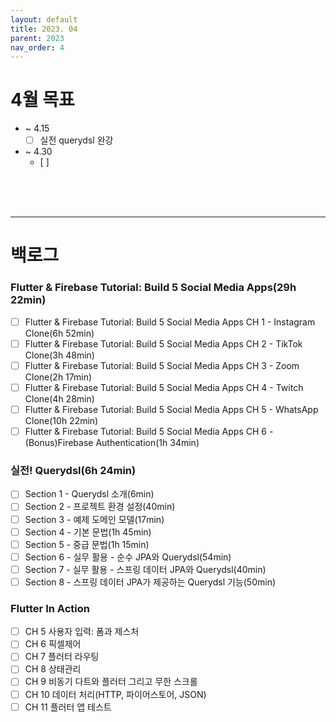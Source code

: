 ```yaml
---
layout: default
title: 2023. 04
parent: 2023
nav_order: 4
---
```


# 4월 목표
- ~ 4.15
  - [ ] 실전 querydsl 완강

- ~ 4.30
  - [ ]

<br>
<br>
<br>

<hr>

# 백로그

### Flutter & Firebase Tutorial: Build 5 Social Media Apps(29h 22min)
- [ ] Flutter & Firebase Tutorial: Build 5 Social Media Apps CH 1 - Instagram Clone(6h 52min)
- [ ] Flutter & Firebase Tutorial: Build 5 Social Media Apps CH 2 - TikTok Clone(3h 48min)
- [ ] Flutter & Firebase Tutorial: Build 5 Social Media Apps CH 3 - Zoom Clone(2h 17min)
- [ ] Flutter & Firebase Tutorial: Build 5 Social Media Apps CH 4 - Twitch Clone(4h 28min)
- [ ] Flutter & Firebase Tutorial: Build 5 Social Media Apps CH 5 - WhatsApp Clone(10h 22min)
- [ ] Flutter & Firebase Tutorial: Build 5 Social Media Apps CH 6 - (Bonus)Firebase Authentication(1h 34min)

### 실전! Querydsl(6h 24min)
- [ ] Section 1 - Querydsl 소개(6min)
- [ ] Section 2 - 프로젝트 환경 설정(40min)
- [ ] Section 3 - 예제 도메인 모델(17min)
- [ ] Section 4 - 기본 문법(1h 45min)
- [ ] Section 5 - 중급 문법(1h 15min)
- [ ] Section 6 - 실무 활용 - 순수 JPA와 Querydsl(54min)
- [ ] Section 7 - 실무 활용 - 스프링 데이터 JPA와 Querydsl(40min)
- [ ] Section 8 - 스프링 데이터 JPA가 제공하는 Querydsl 기능(50min)

### Flutter In Action
- [ ] CH 5 사용자 입력: 폼과 제스처
- [ ] CH 6 픽셀제어
- [ ] CH 7 플러터 라우팅
- [ ] CH 8 상태관리
- [ ] CH 9 비동기 다트와 플러터 그리고 무한 스크롤
- [ ] CH 10 데이터 처리(HTTP, 파이어스토어, JSON)
- [ ] CH 11 플러터 앱 테스트
